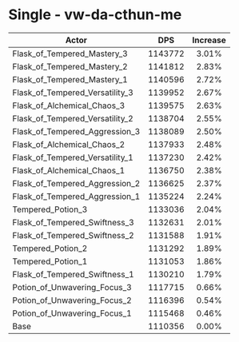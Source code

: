 # Single - vw-da-cthun-me
| Actor | DPS | Increase |
|---|:---:|:---:|
|Flask_of_Tempered_Mastery_3|1143772|3.01%|
|Flask_of_Tempered_Mastery_2|1141812|2.83%|
|Flask_of_Tempered_Mastery_1|1140596|2.72%|
|Flask_of_Tempered_Versatility_3|1139952|2.67%|
|Flask_of_Alchemical_Chaos_3|1139575|2.63%|
|Flask_of_Tempered_Versatility_2|1138704|2.55%|
|Flask_of_Tempered_Aggression_3|1138089|2.50%|
|Flask_of_Alchemical_Chaos_2|1137933|2.48%|
|Flask_of_Tempered_Versatility_1|1137230|2.42%|
|Flask_of_Alchemical_Chaos_1|1136750|2.38%|
|Flask_of_Tempered_Aggression_2|1136625|2.37%|
|Flask_of_Tempered_Aggression_1|1135224|2.24%|
|Tempered_Potion_3|1133036|2.04%|
|Flask_of_Tempered_Swiftness_3|1132631|2.01%|
|Flask_of_Tempered_Swiftness_2|1131588|1.91%|
|Tempered_Potion_2|1131292|1.89%|
|Tempered_Potion_1|1131053|1.86%|
|Flask_of_Tempered_Swiftness_1|1130210|1.79%|
|Potion_of_Unwavering_Focus_3|1117715|0.66%|
|Potion_of_Unwavering_Focus_2|1116396|0.54%|
|Potion_of_Unwavering_Focus_1|1115468|0.46%|
|Base|1110356|0.00%|
